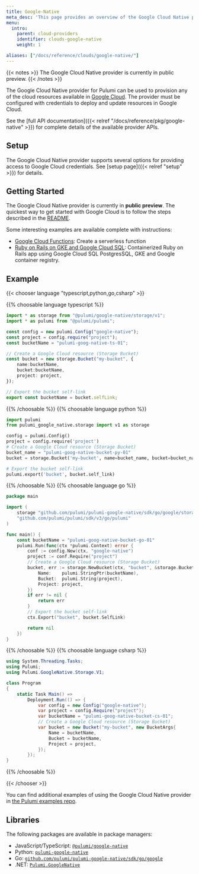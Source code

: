 ```yaml
---
title: Google-Native
meta_desc: 'This page provides an overview of the Google Cloud Native provider for Pulumi: Google-Native.'
menu:
  intro:
    parent: cloud-providers
    identifier: clouds-google-native
    weight: 1

aliases: ["/docs/reference/clouds/google-native/"]
---
```


{{< notes >}}
The Google Cloud Native provider is currently in public preview.
{{< /notes >}}

The Google Cloud Native provider for Pulumi can be used to provision any of the cloud resources available in [Google Cloud](https://cloud.google.com/). The provider must be configured with credentials to deploy and update resources in Google Cloud.

See the [full API documentation]({{< relref "/docs/reference/pkg/google-native" >}}) for complete details of the available provider APIs.

## Setup

The Google Cloud Native provider supports several options for providing access to Google Cloud credentials.  See [setup page]({{< relref "setup" >}}) for details.

## Getting Started

The Google Cloud Native provider is currently in <strong> public preview</strong>. The quickest way to get started with Google Cloud is to follow the steps described in the [README](https://github.com/pulumi/pulumi-google-native#readme).

Some interesting examples are available complete with instructions:

* [Google Cloud Functions](https://github.com/pulumi/examples/tree/master/google-native-ts-functions): Create a serverless function
* [Ruby on Rails on GKE and Google Cloud SQL](https://github.com/pulumi/examples/tree/master/google-native-ts-k8s-ruby-on-rails-postgresql): Containerized Ruby on Rails app using Google Cloud SQL PostgresSQL, GKE and Google container registry.

## Example

{{< chooser language "typescript,python,go,csharp" >}}

{{% choosable language typescript %}}

```typescript
import * as storage from "@pulumi/google-native/storage/v1";
import * as pulumi from "@pulumi/pulumi";

const config = new pulumi.Config("google-native");
const project = config.require("project");
const bucketName = "pulumi-goog-native-ts-01";

// Create a Google Cloud resource (Storage Bucket)
const bucket = new storage.Bucket("my-bucket", {
    name:bucketName,
    bucket:bucketName,
    project: project,
});

// Export the bucket self-link
export const bucketName = bucket.selfLink;
```

{{% /choosable %}}
{{% choosable language python %}}

```python
import pulumi
from pulumi_google_native.storage import v1 as storage

config = pulumi.Config()
project = config.require('project')
# Create a Google Cloud resource (Storage Bucket)
bucket_name = "pulumi-goog-native-bucket-py-01"
bucket = storage.Bucket('my-bucket', name=bucket_name, bucket=bucket_name, project=project)

# Export the bucket self-link
pulumi.export('bucket', bucket.self_link)
```

{{% /choosable %}}
{{% choosable language go %}}

```go
package main

import (
	storage "github.com/pulumi/pulumi-google-native/sdk/go/google/storage/v1"
	"github.com/pulumi/pulumi/sdk/v3/go/pulumi"
)

func main() {
	const bucketName = "pulumi-goog-native-bucket-go-01"
	pulumi.Run(func(ctx *pulumi.Context) error {
		conf := config.New(ctx, "google-native")
		project := conf.Require("project")
		// Create a Google Cloud resource (Storage Bucket)
		bucket, err := storage.NewBucket(ctx, "bucket", &storage.BucketArgs{
			Name:    pulumi.StringPtr(bucketName),
			Bucket:  pulumi.String(project),
			Project: project,
		})
		if err != nil {
			return err
		}
		// Export the bucket self-link
		ctx.Export("bucket", bucket.SelfLink)

		return nil
	})
}
```

{{% /choosable %}}
{{% choosable language csharp %}}

```csharp
using System.Threading.Tasks;
using Pulumi;
using Pulumi.GoogleNative.Storage.V1;

class Program
{
    static Task Main() =>
        Deployment.Run(() => {
            var config = new Config("google-native");
            var project = config.Require("project");
            var bucketName = "pulumi-goog-native-bucket-cs-01";
            // Create a Google Cloud resource (Storage Bucket)
            var bucket = new Bucket("my-bucket", new BucketArgs{
                Name = bucketName,
                Bucket = bucketName,
                Project = project,
            });
        });
}
```

{{% /choosable %}}

{{< /chooser >}}

You can find additional examples of using the Google Cloud Native provider in
[the Pulumi examples repo](https://github.com/pulumi/examples).

## Libraries

The following packages are available in package managers:

* JavaScript/TypeScript: [`@pulumi/google-native`](https://www.npmjs.com/package/@pulumi/google-native)
* Python: [`pulumi-google-native`](https://pypi.org/project/pulumi-google-native/)
* Go: [`github.com/pulumi/pulumi-google-native/sdk/go/google`](https://github.com/pulumi/pulumi-google-native)
* .NET: [`Pulumi.GoogleNative`](https://www.nuget.org/packages/Pulumi.GoogleNative)
